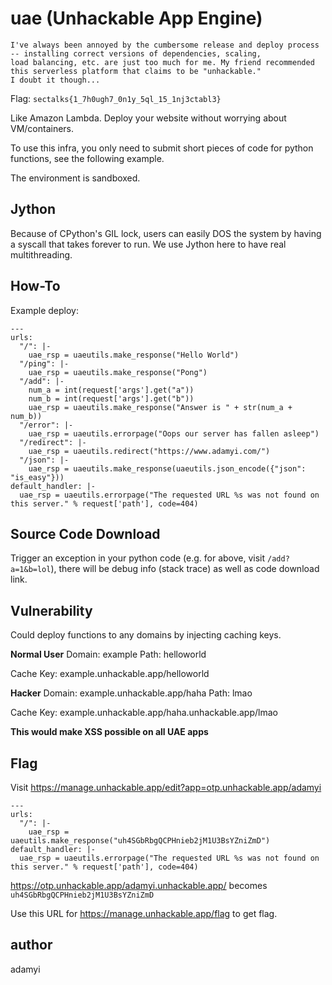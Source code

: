 # uae (Unhackable App Engine)

```
I've always been annoyed by the cumbersome release and deploy process -- installing correct versions of dependencies, scaling,
load balancing, etc. are just too much for me. My friend recommended this serverless platform that claims to be "unhackable."
I doubt it though...
```

Flag: `sectalks{1_7h0ugh7_0n1y_5ql_15_1nj3ctabl3}`

Like Amazon Lambda. Deploy your website without worrying about VM/containers.

To use this infra, you only need to submit short pieces of code for python functions, see the following example.

The environment is sandboxed.

## Jython

Because of CPython's GIL lock, users can easily DOS the system by having a syscall that takes forever to run.
We use Jython here to have real multithreading.

## How-To

Example deploy:
```
---
urls:
  "/": |-
    uae_rsp = uaeutils.make_response("Hello World")
  "/ping": |-
    uae_rsp = uaeutils.make_response("Pong")
  "/add": |-
    num_a = int(request['args'].get("a"))
    num_b = int(request['args'].get("b"))
    uae_rsp = uaeutils.make_response("Answer is " + str(num_a + num_b))
  "/error": |-
    uae_rsp = uaeutils.errorpage("Oops our server has fallen asleep")
  "/redirect": |-
    uae_rsp = uaeutils.redirect("https://www.adamyi.com/")
  "/json": |-
    uae_rsp = uaeutils.make_response(uaeutils.json_encode({"json": "is_easy"}))
default_handler: |-
  uae_rsp = uaeutils.errorpage("The requested URL %s was not found on this server." % request['path'], code=404)
```

## Source Code Download
Trigger an exception in your python code (e.g. for above, visit `/add?a=1&b=lol`), there will be debug info (stack trace) as well as code download link.

## Vulnerability

Could deploy functions to any domains by injecting caching keys.

**Normal User**
Domain: example
Path: helloworld

Cache Key: example.unhackable.app/helloworld

**Hacker**
Domain: example.unhackable.app/haha
Path: lmao

Cache Key: example.unhackable.app/haha.unhackable.app/lmao

**This would make XSS possible on all UAE apps**

## Flag

Visit https://manage.unhackable.app/edit?app=otp.unhackable.app/adamyi

```
---
urls:
  "/": |-
    uae_rsp = uaeutils.make_response("uh4SGbRbgQCPHnieb2jM1U3BsYZniZmD")
default_handler: |-
  uae_rsp = uaeutils.errorpage("The requested URL %s was not found on this server." % request['path'], code=404)
```

https://otp.unhackable.app/adamyi.unhackable.app/ becomes `uh4SGbRbgQCPHnieb2jM1U3BsYZniZmD`

Use this URL for https://manage.unhackable.app/flag to get flag.

## author
adamyi
